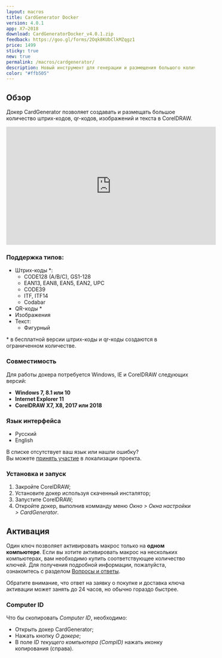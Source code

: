 ```yaml
---
layout: macros
title: CardGenerator Docker
version: 4.0.1
app: X7–2018
download: CardGeneratorDocker_v4.0.1.zip
feedback: https://goo.gl/forms/2Oqk8KUbClkMZqgz1
price: 1499
sticky: true
new: true
permalink: /macros/cardgenerator/
description: Новый инструмент для генерации и размещения большого количества штрих-кодов, qr-кодов, изображений и текста, на основе переменных данных, разработанный специально для актуальных версий CorelDRAW (X7–2018).
color: "#ffb505"
---
```


## Обзор

Докер CardGenerator позволяет создавать и размещать большое количество штрих-кодов,
qr-кодов, изображений и текста в CorelDRAW.

<iframe width="560" height="315" src="https://www.youtube.com/embed/SvsG8t9gZEs?rel=0" frameborder="0" allowfullscreen></iframe>

### Поддержка типов:

* Штрих-коды \*:
  * CODE128 (A/B/C), GS1-128
  * EAN13, EAN8, EAN5, EAN2, UPC
  * CODE39
  * ITF, ITF14
  * Codabar
* QR-коды \*
* Изображения
* Текст:
  * Фигурный

\* в бесплатной версии штрих-коды и qr-коды создаются в ограниченном количестве.

### Совместимость

Для работы докера потребуется Windows, IE и CorelDRAW следующих версий:

* **Windows 7, 8.1 или 10**
* **Internet Explorer 11**
* **CorelDRAW X7, X8, 2017 или 2018**

### Язык интерфейса

* Русский
* English

В списке отсутствует ваш язык или нашли ошибку?   
Вы можете [принять участие](https://poeditor.com/join/project/BCyk4vVbhr) в локализации проекта.

### Установка и запуск

1. Закройте CorelDRAW;
1. Установите докер используя скаченный инсталятор;
1. Запустите CorelDRAW;
1. Откройте докер, выполнив комманду меню _Окно > Окна настройки > CardGenerator_. 

## Активация

Один ключ позволяет активировать макрос только на **одном компьютере**.
Если вы хотите активировать макрос на нескольких компьютерах, вам необходимо купить соответствующее количество ключей.
Для получения подробной информации, пожалуйста, ознакомтесь с разделом [Вопросы и ответы](/macros/question-answer/).

Обратите внимание, что ответ на заявку о покупке и доставка ключа активации может занять до 24 часов, но обычно гораздо быстрее.

### Computer ID

Что бы скопировать _Computer ID_, необходимо:

* Открыть докер CardGenerator;
* Нажать кнопку _О докере_;
* В поле _ID текущего компьютера (CompID)_ нажать иконку копирования (справа).
